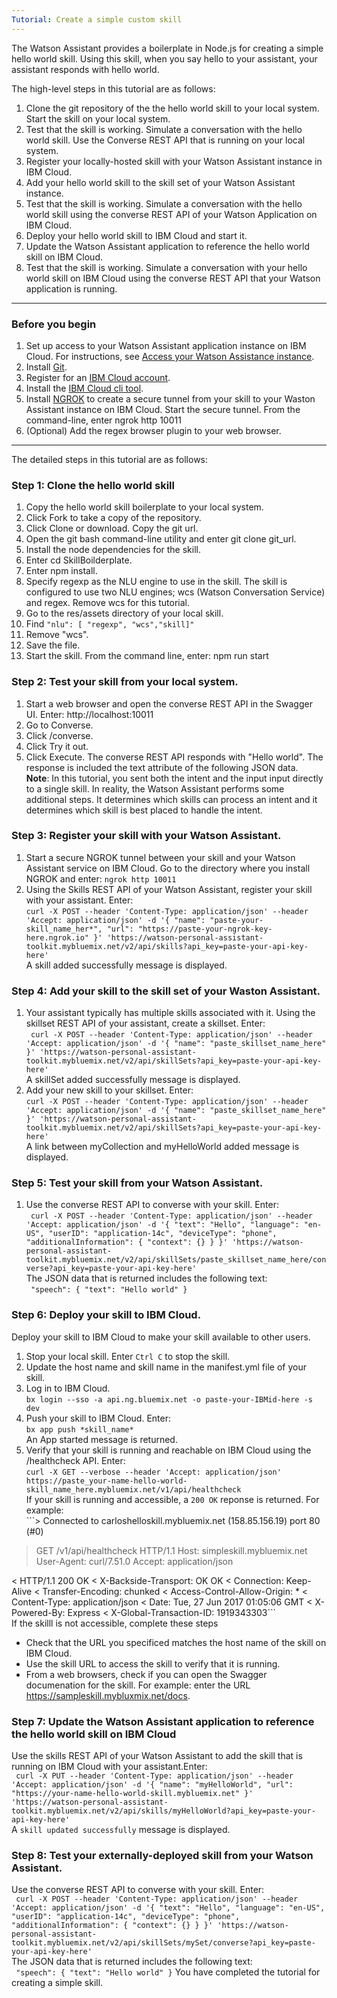 ```yaml
---
Tutorial: Create a simple custom skill
---
```

The Watson Assistant provides a boilerplate in Node.js for creating a simple hello world skill. Using this skill, when you say hello to your assistant, your assistant responds with hello world.

The high-level steps in this tutorial are as follows:
1. Clone the git repository of the the hello world skill to your local system.  Start the skill on your local system.
2. Test that the skill is working.  Simulate a conversation with the hello world skill.  Use the Converse REST API that is running on your local system.
3. Register your locally-hosted skill with your Watson Assistant instance in IBM Cloud.
4. Add your hello world skill to the skill set of your Watson Assistant instance.
5. Test that the skill is working. Simulate a conversation with the hello world skill using the converse REST API of your Watson Application on IBM Cloud.
6. Deploy your hello world skill to IBM Cloud and start it.
7. Update the Watson Assistant application to reference the hello world skill on IBM Cloud.
8. Test that the skill is working.  Simulate a conversation with your hello world skill on IBM Cloud using the converse REST API that your Watson application is running.

---
### Before you begin
1. Set up access to your  Watson Assistant application instance on IBM Cloud.  For instructions, see [Access your Watson Assistance  instance]({{site.baseurl}}/get-started/get-api-key/).
2. Install  [Git](https://git-scm.com/downloads).
3. Register for an [IBM Cloud account](https://www.ibm.com/account/us-en/signup/register.html).
4. Install the [IBM Cloud cli tool](https://console.bluemix.net/docs/cli/index.html#cli).
5.  Install [NGROK](https://ngrok.com/) to create a secure tunnel from your skill to your Waston Assistant instance on IBM Cloud.
Start the secure tunnel.  From the command-line, enter ngrok http 10011
6. (Optional) Add the regex browser plugin to your web browser.

---
The detailed steps in this tutorial are as follows:
### Step 1:  Clone the hello world skill
1.  Copy the hello world skill boilerplate to your local system.
  1. Click Fork to take a copy of the repository.
  2. Click Clone or download. Copy the git url.
  3. Open the git bash command-line utility and enter
   git clone git_url.
2. Install the node dependencies for the skill.
  1. Enter cd SkillBoilderplate.
  2. Enter npm install.
3. Specify regexp as the NLU engine to use in the skill. The skill is configured to use two NLU engines; wcs (Watson Conversation Service) and regex.  Remove wcs for this tutorial.
  1. Go to the res/assets directory of your local skill.
  2. Find
    ```"nlu": [
    "regexp", "wcs","skill]"```
  3. Remove "wcs".
  4. Save the file.
4.  Start the skill.  From the command line, enter: npm run start

### Step 2:  Test your skill from your local system.
1. Start a web browser and open the converse REST API in the Swagger UI.  Enter:
http://localhost:10011
2. Go to Converse.
3. Click /converse.
4. Click Try it out.
5. Click Execute.
The converse REST API responds with "Hello world".  The response is included the text attribute of the following JSON data.
<br>**Note**:  In this tutorial, you sent both the intent and the input input directly to a single skill.  In reality, the Watson Assistant performs some additional steps.  It determines which skills can process an intent and it determines which skill is best placed to handle the intent.

### Step 3:  Register your skill with your Watson Assistant.
1. Start a secure NGROK tunnel between your skill and your Watson Assistant service on IBM Cloud. Go to the directory where you install NGROK and enter: ```ngrok http 10011```
2. Using the Skills REST API of your Watson Assistant, register your skill with your assistant. Enter:
<br>```curl -X POST --header 'Content-Type: application/json' --header 'Accept: application/json' -d '{ "name": "paste-your-skill_name_her*", "url": "https://paste-your-ngrok-key-here.ngrok.io" }' 'https://watson-personal-assistant-toolkit.mybluemix.net/v2/api/skills?api_key=paste-your-api-key-here'```<br>
A skill added successfully message is displayed.

### Step 4:  Add your skill to the skill set of your Waston Assistant.
1. Your assistant typically has multiple skills associated with it.  Using the skillset REST API of your assistant, create a skillset. Enter:<br>```
curl -X POST --header 'Content-Type: application/json' --header 'Accept: application/json' -d '{ "name": "paste_skillset_name_here" }' 'https://watson-personal-assistant-toolkit.mybluemix.net/v2/api/skillSets?api_key=paste-your-api-key-here'```<br>
A skillSet added successfully message is displayed.
2. Add your new skill to your skillset.  Enter: <br>```curl -X POST --header 'Content-Type: application/json' --header 'Accept: application/json' -d '{ "name": "paste_skillset_name_here" }' 'https://watson-personal-assistant-toolkit.mybluemix.net/v2/api/skillSets?api_key=paste-your-api-key-here'```<br>
A link between myCollection and myHelloWorld added message is displayed.

### Step 5:  Test your skill from your Watson Assistant.
1. Use the converse REST API to converse with your skill.  Enter:<br>```
 curl -X POST --header 'Content-Type: application/json' --header 'Accept: application/json' -d '{ "text": "Hello", "language": "en-US", "userID": "application-14c", "deviceType": "phone", "additionalInformation": { "context": {} } }' 'https://watson-personal-assistant-toolkit.mybluemix.net/v2/api/skillSets/paste_skillset_name_here/converse?api_key=paste-your-api-key-here'```<br>
The JSON data that is returned includes the following text:<br>```
"speech": {
  "text": "Hello world"
}```

### Step 6:  Deploy your skill to IBM Cloud.
Deploy your skill to IBM Cloud to make your skill available to other users.
1.  Stop your local skill.  Enter ```Ctrl C``` to stop the skill.
2.  Update the host name and skill name in the manifest.yml file of your skill.
3. Log in to IBM Cloud. <br>```bx login --sso -a api.ng.bluemix.net -o paste-your-IBMid-here -s dev```<br>
4. Push your skill to IBM Cloud.  Enter:<br>
```bx app push *skill_name*```<br>
An App started message is returned.
5.  Verify that your skill is running and reachable on IBM Cloud using the /healthcheck API.  Enter:  <br>```curl -X GET --verbose --header 'Accept: application/json' https://paste_your-name-hello-world-skill_name_here.mybluemix.net/v1/api/healthcheck```<br>
If your skill is running and accessible, a ```200 OK``` reponse is returned.  For example:<br>```> Connected to carloshelloskill.mybluemix.net (158.85.156.19) port 80 (#0)
> GET /v1/api/healthcheck HTTP/1.1
> Host: simpleskill.mybluemix.net
> User-Agent: curl/7.51.0
> Accept: application/json
>
< HTTP/1.1 200 OK
< X-Backside-Transport: OK OK
< Connection: Keep-Alive
< Transfer-Encoding: chunked
< Access-Control-Allow-Origin: *
< Content-Type: application/json
< Date: Tue, 27 Jun 2017 01:05:06 GMT
< X-Powered-By: Express
< X-Global-Transaction-ID: 1919343303```<br>
If the skilll is not accessible, complete these steps
- Check that the URL you specificed matches the host name of the skill on IBM Cloud.
- Use the skill URL to access the skill to verify that it is running.
- From a web browsers, check if you can open the Swagger documenation for the skill. For example: enter the URL https://sampleskill.mybluxmix.net/docs.

### Step 7:  Update the Watson Assistant application to reference the hello world skill on IBM Cloud
Use the skills REST API of your Watson Assistant to add the skill that is running on IBM Cloud with your assistant.Enter:<br>``` curl -X PUT --header 'Content-Type: application/json' --header 'Accept: application/json' -d '{ "name": "myHelloWorld", "url": "https://your-name-hello-world-skill.mybluemix.net" }' 'https://watson-personal-assistant-toolkit.mybluemix.net/v2/api/skills/myHelloWorld?api_key=paste-your-api-key-here'```<br>
A ```skill updated successfully``` message is displayed.

### Step 8:  Test your externally-deployed skill from your Watson Assistant.
Use the converse REST API to converse with your skill.  Enter:<br>```
 curl -X POST --header 'Content-Type: application/json' --header 'Accept: application/json' -d '{ "text": "Hello", "language": "en-US", "userID": "application-14c", "deviceType": "phone", "additionalInformation": { "context": {} } }' 'https://watson-personal-assistant-toolkit.mybluemix.net/v2/api/skillSets/mySet/converse?api_key=paste-your-api-key-here'```<br>
The JSON data that is returned includes the following text:<br>```
"speech": {
  "text": "Hello world"
}```
You have completed the tutorial for creating a simple skill.
